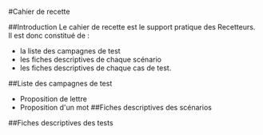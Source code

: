 #Cahier de recette

##Introduction
Le cahier de recette est le support pratique des Recetteurs. Il est donc constitué de :
- la liste des campagnes de test
- les fiches descriptives de chaque scénario
- les fiches descriptives de chaque cas de test.


##Liste des campagnes de test
- Proposition de lettre
- Proposition d'un mot
##Fiches descriptives des scénarios

##Fiches descriptives des tests
